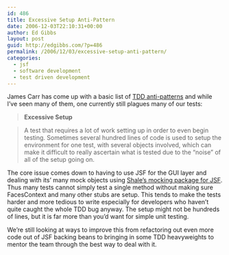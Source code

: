 ```yaml
---
id: 486
title: Excessive Setup Anti-Pattern
date: 2006-12-03T22:10:31+00:00
author: Ed Gibbs
layout: post
guid: http://edgibbs.com/?p=486
permalink: /2006/12/03/excessive-setup-anti-pattern/
categories:
  - jsf
  - software development
  - test driven development
---
```

James Carr has come up with a basic list of [TDD anti-patterns](http://blog.james-carr.org/?p=44) and while I&#8217;ve seen many of them, one currently still plagues many of our tests:

> **Excessive Setup**
  
> A test that requires a lot of work setting up in order to even begin testing. Sometimes several hundred lines of code is used to setup the environment for one test, with several objects involved, which can make it difficult to really ascertain what is tested due to the &ldquo;noise&rdquo; of all of the setup going on. 

The core issue comes down to having to use JSF for the GUI layer and dealing with its&#8217; many mock objects using [Shale&#8217;s mocking package for JSF](http://edgibbs.com/2005/11/30/unit-testing-jsf-with-shale-mock/). Thus many tests cannot simply test a single method without making sure FacesContext and many other stubs are setup. This tends to make the tests harder and more tedious to write especially for developers who haven&#8217;t quite caught the whole TDD bug anyway. The setup might not be hundreds of lines, but it is far more than you&#8217;d want for simple unit testing.

We&#8217;re still looking at ways to improve this from refactoring out even more code out of JSF backing beans to bringing in some TDD heavyweights to mentor the team through the best way to deal with it.